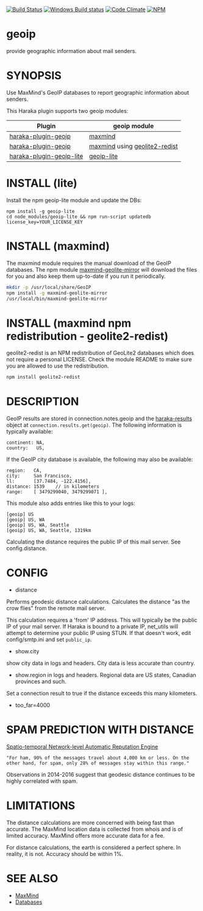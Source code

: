 [![Build Status][ci-img]][ci-url]
[![Windows Build status][ci-win-img]][ci-win-url]
[![Code Climate][clim-img]][clim-url]
[![NPM][npm-img]][npm-url]

# geoip

provide geographic information about mail senders.

# SYNOPSIS

Use MaxMind's GeoIP databases to report geographic information about senders.

This Haraka plugin supports two geoip modules:

| Plugin | geoip module |
| ------ | ----- |
| [haraka-plugin-geoip][5] | [maxmind](https://github.com/runk/node-maxmind) |
| [haraka-plugin-geoip][5] | [maxmind](https://github.com/runk/node-maxmind) using [geolite2-redist](https://github.com/GitSquared/node-geolite2-redist) |
| [haraka-plugin-geoip-lite][2] | [geoip-lite](https://github.com/bluesmoon/node-geoip) |

# INSTALL (lite)

Install the npm geoip-lite module and update the DBs:

    npm install -g geoip-lite
    cd node_modules/geoip-lite && npm run-script updatedb license_key=YOUR_LICENSE_KEY


# INSTALL (maxmind)

The maxmind module requires the manual download of the GeoIP databases. The npm module [maxmind-geolite-mirror][1] will download the files for you and also keep them up-to-date if you run it periodically.

```bash
mkdir -p /usr/local/share/GeoIP
npm install -g maxmind-geolite-mirror
/usr/local/bin/maxmind-geolite-mirror
```

# INSTALL (maxmind npm redistribution - geolite2-redist)

geolite2-redist is an NPM redistribution of GeoLite2 databases which does not require a personal LICENSE. Check the module README to make sure you are allowed to use the redistribution.

```bash
npm install geolite2-redist
```

# DESCRIPTION

GeoIP results are stored in connection.notes.geoip and the [haraka-results][3] object at `connection.results.get(geoip)`. The following information is typically available:

    continent: NA,
    country:   US,

If the GeoIP city database is available, the following may also be available:

    region:   CA,
    city:     San Francisco,
    ll:       [37.7484, -122.4156],
    distance: 1539    // in kilometers
    range:    [ 3479299040, 3479299071 ],

This module also adds entries like this to your logs:

    [geoip] US
    [geoip] US, WA
    [geoip] US, WA, Seattle
    [geoip] US, WA, Seattle, 1319km

Calculating the distance requires the public IP of this mail server. See config.distance.

# CONFIG

- distance

Performs geodesic distance calculations. Calculates the distance "as the
crow flies" from the remote mail server.

This calculation requires a 'from' IP address. This will typically be the
public IP of your mail server. If Haraka is bound to a private IP, net\_utils
will attempt to determine your public IP using STUN. If that doesn't work, edit
config/smtp.ini and set `public_ip`.

- show.city

show city data in logs and headers. City data is less accurate than country.

- show.region in logs and headers. Regional data are US states, Canadian
  provinces and such.

Set a connection result to true if the distance exceeds this many kilometers.

- too\_far=4000


# SPAM PREDICTION WITH DISTANCE

[Spatio-temporal Network-level Automatic Reputation Engine][4]

    "For ham, 90% of the messages travel about 4,000 km or less. On the
    other hand, for spam, only 28% of messages stay within this range."

Observations in 2014-2016 suggest that geodesic distance continues to be
highly correlated with spam.


# LIMITATIONS

The distance calculations are more concerned with being fast than accurate. The MaxMind location data is collected from whois and is of limited accuracy. MaxMind offers more accurate data for a fee.

For distance calculations, the earth is considered a perfect sphere. In
reality, it is not. Accuracy should be within 1%.


# SEE ALSO

- [MaxMind](http://www.maxmind.com/)
- [Databases](http://geolite.maxmind.com/download/geoip/database)


[1]: https://github.com/msimerson/maxmind-geolite-mirror
[2]: https://www.npmjs.com/package/haraka-plugin-geoip-lite
[3]: https://github.com/haraka/haraka-results
[4]: http://www.cc.gatech.edu/~feamster/papers/snare-usenix09.pdf
[5]: https://www.npmjs.com/package/haraka-plugin-geoip

[ci-img]: https://github.com/haraka/haraka-plugin-geoip/workflows/Plugin%20Tests/badge.svg
[ci-url]: https://github.com/haraka/haraka-plugin-geoip/actions?query=workflow%3A%22Plugin+Tests%22
[ci-win-img]: https://github.com/haraka/haraka-plugin-geoip/workflows/Plugin%20Tests%20-%20Windows/badge.svg
[ci-win-url]: https://github.com/haraka/haraka-plugin-geoip/actions?query=workflow%3A%22Plugin+Tests+-+Windows%22
[clim-img]: https://codeclimate.com/github/haraka/haraka-plugin-geoip/badges/gpa.svg
[clim-url]: https://codeclimate.com/github/haraka/haraka-plugin-geoip
[npm-img]: https://nodei.co/npm/haraka-plugin-geoip.png
[npm-url]: https://www.npmjs.com/package/haraka-plugin-geoip
